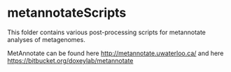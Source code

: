 # metannotateScripts

This folder contains various post-processing scripts for metannotate analyses of metagenomes.

MetAnnotate can be found here http://metannotate.uwaterloo.ca/ and here https://bitbucket.org/doxeylab/metannotate
